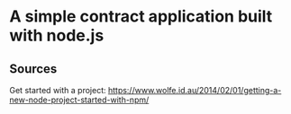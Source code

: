 # A simple contract application built with node.js #

## Sources ##

Get started with a project: https://www.wolfe.id.au/2014/02/01/getting-a-new-node-project-started-with-npm/

